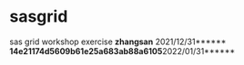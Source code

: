 # sasgrid
sas grid workshop exercise
******zhangsan******  2021/12/31******
******14e21174d5609b61e25a683ab88a6105******2022/01/31******
